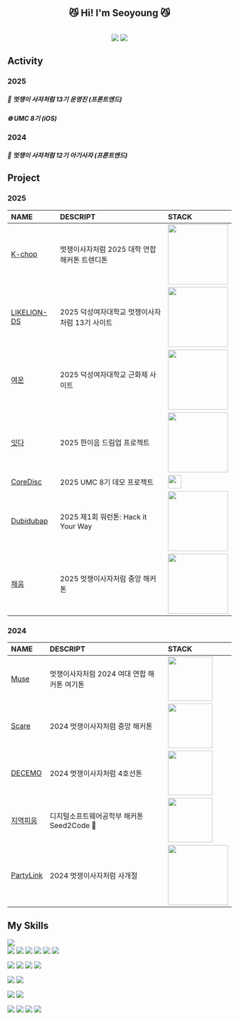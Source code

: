 <div align="center">
<h2> 😼 Hi! I'm Seoyoung 😼 </h2>
<br>
<img src="https://github.com/user-attachments/assets/9595d808-ef9f-48d4-8b72-20742fc1ae3f"/>


  <img src="https://github-readme-stats.vercel.app/api?username=mzxxzysy&show_icons=true&title_color=e38181&text_color=695a5a&icon_color=e38181&bg_color=ffffff&hide_border=false" />
</div>

<h2>Activity</h2>
<h3>2025</h3>
<div>
  <h5>🦁 멋쟁이 사자처럼 13기 운영진 (프론트엔드)</h5>
  <h5>🌐 UMC 8기 (iOS)</h5>
</div>
<h3>2024</h3>
<div>
  <h5>🦁 멋쟁이 사자처럼 12기 아기사자 (프론트엔드)</h5>
</div>


<h2>Project</h2>
<h3>2025</h3>

|NAME| DESCRIPT |STACK|
|:---|:---|:---|
|[K-chop](https://github.com/gradationK2/frontend-repo)|멋쟁이사자처럼 2025 대학 연합 해커톤 트렌디톤|<img width="135px" src="https://skillicons.dev/icons?i=html,css,javascript,react&perline=4">|
|[LIKELION-DS](https://github.com/2025-LIKELION-DS/2025-LikeLionDS-FE)|2025 덕성여자대학교 멋쟁이사자처럼 13기 사이트|<img width="135px" src="https://skillicons.dev/icons?i=html,css,javascript,react&perline=4">|
|[여운](https://github.com/2025-LIKELION-DS/2025-DSFest-FE)|2025 덕성여자대학교 근화제 사이트|<img width="135px" src="https://skillicons.dev/icons?i=html,css,javascript,react&perline=4">|
|[잇다](https://github.com/DS-ITDA/ITDA-FE)|2025 한이음 드림업 프로젝트|<img width="135px" src="https://skillicons.dev/icons?i=html,css,javascript,react&perline=4">|
|[CoreDisc](https://github.com/CoreDisc/CoreDisc-FE)|2025 UMC 8기 데모 프로젝트|<img width="30px" src="https://skillicons.dev/icons?i=swift&perline=4">|
|[Dubidubap](https://github.com/2025-WORK-RUN-THON/DUBIDUBAP_FE)|2025 제1회 워런톤: Hack it Your Way|<img width="135px" src="https://skillicons.dev/icons?i=html,css,ts,react&perline=4">|
|[채움](https://github.com/2025-likelion-chaeum/chaeum_fe)|2025 멋쟁이사자처럼 중앙 해커톤|<img width="135px" src="https://skillicons.dev/icons?i=html,css,ts,react&perline=4">|

<h3>2024</h3>

|NAME| DESCRIPT |STACK|
|:---|:---|:---|
|[Muse](https://github.com/2024-HERETHON/2024-Herethon-12)|멋쟁이사자처럼 2024 여대 연합 해커톤 여기톤|<img width="100px" src="https://skillicons.dev/icons?i=html,css,javascript&perline=4">|
|[Scare](https://github.com/2024-HACKATHON-SCARE/FE_BE)|2024 멋쟁이사자처럼 중앙 해커톤|<img width="100px" src="https://skillicons.dev/icons?i=html,css,javascript&perline=4">|
|[DECEMO](https://github.com/2024-LINE4THON/DECEMO)|2024 멋쟁이사자처럼 4호선톤|<img width="100px" src="https://skillicons.dev/icons?i=html,css,javascript&perline=4">|
|[지역피움](https://github.com/S2C-bloom/bloom)|디지털소프트웨어공학부 해커톤 Seed2Code 🥇|<img width="100px" src="https://skillicons.dev/icons?i=html,css,javascript&perline=4">|
|[PartyLink](https://github.com/2024likelion-party-link/FE)|2024 멋쟁이사자처럼 사개절|<img width="135px" src="https://skillicons.dev/icons?i=html,css,javascript,react&perline=4">|


<h2>My Skills</h2>

<img align="left" src="https://github-readme-stats.vercel.app/api/top-langs/?username=mzxxzysy&exclude_repo=20210844_20210862&layout=donut&title_color=695A5A&text_color=695A5A&icon_color=E38193&bg_color=ffffff&hide_border=false"/>

<br>
<div>
  <img src="https://img.shields.io/badge/JavaScript-F7DF1E?style=flat-square&logo=javascript&logoColor=black"> <img src="https://img.shields.io/badge/Python-3776AB?style=flat-square&logo=python&logoColor=white"> <img src="https://img.shields.io/badge/C-A8B9CC?style=flat-square&logo=c&logoColor=white"> <img src="https://img.shields.io/badge/Java-%23ED8B00.svg?style=flat-square&logo=openjdk&logoColor=white"> <img src="https://img.shields.io/badge/TypeScript-3178C6?style=flat-square&logo=TypeScript&logoColor=white"> <img src="https://img.shields.io/badge/Swift-F54A2A?style=flat-square&logo=swift&logoColor=white">
<br>

  <img src="https://img.shields.io/badge/HTML5-E34F26?style=flat-square&logo=html5&logoColor=white"> <img src="https://img.shields.io/badge/CSS3-1572B6?style=flat-square&logo=css3&logoColor=white"> <img src="https://img.shields.io/badge/React-20232A?style=flat-square&logo=react&logoColor=61DAFB"> <img src="https://img.shields.io/badge/iOS-000000?style=flat-square&logo=ios&logoColor=white"> 
<br>

  <img src="https://img.shields.io/badge/Node.js-339933?style=flat-square&logo=nodedotjs&logoColor=white"> <img src="https://img.shields.io/badge/MySQL-4479A1?style=flat-square&logo=mysql&logoColor=white">
<br>

  <img src="https://img.shields.io/badge/Github-181717?style=flat-square&logo=github&logoColor=white"> <img src="https://img.shields.io/badge/Git-F05032?style=flat-square&logo=git&logoColor=white"> 
<br>

<img src="https://img.shields.io/badge/figma-F24E1E?style=flat-square&logo=figma&logoColor=white" />
<img src="https://img.shields.io/badge/Notion-000000?style=flat-square&logo=notion&logoColor=white"> <img src="https://img.shields.io/badge/Discord-5865F2?style=flat-square&logo=discord&logoColor=white"> <img src="https://img.shields.io/badge/Instagram-E4405F?style=flat-square&logo=instagram&logoColor=white"> 
<br>
</div>
